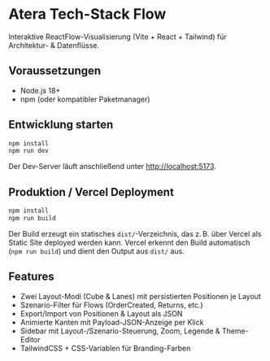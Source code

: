 # Atera Tech-Stack Flow

Interaktive ReactFlow-Visualisierung (Vite + React + Tailwind) für Architektur- & Datenflüsse.

## Voraussetzungen

- Node.js 18+
- npm (oder kompatibler Paketmanager)

## Entwicklung starten

```bash
npm install
npm run dev
```

Der Dev-Server läuft anschließend unter [http://localhost:5173](http://localhost:5173).

## Produktion / Vercel Deployment

```bash
npm install
npm run build
```

Der Build erzeugt ein statisches `dist/`-Verzeichnis, das z. B. über Vercel als Static Site deployed werden kann. Vercel erkennt den Build automatisch (`npm run build`) und dient den Output aus `dist/` aus.

## Features

- Zwei Layout-Modi (Cube & Lanes) mit persistierten Positionen je Layout
- Szenario-Filter für Flows (OrderCreated, Returns, etc.)
- Export/Import von Positionen & Layout als JSON
- Animierte Kanten mit Payload-JSON-Anzeige per Klick
- Sidebar mit Layout-/Szenario-Steuerung, Zoom, Legende & Theme-Editor
- TailwindCSS + CSS-Variablen für Branding-Farben
